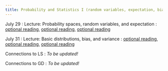 ```yaml
---
title: Probability and Statistics I (random variables, expectation, bias, and variance)
---
```

July 29
: Lecture: Probability spaces, random variables, and expectation
  : [optional reading](#), [optional reading](#), [optional reading](#)

July 31
: Lecture: Basic distributions, bias, and variance
  : [optional reading](#), [optional reading](#), [optional reading](#)

Connections to LS
: *To be updated!*

Connections to GD
: *To be updated!*
